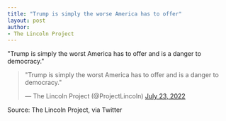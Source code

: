 ```yaml
---
title: "Trump is simply the worse America has to offer"
layout: post
author:
- The Lincoln Project
---
```


"Trump is simply the worst America has to offer and is a danger to democracy."

<blockquote class="twitter-tweet"><p lang="en" dir="ltr">"Trump is simply the worst America has to offer and is a danger to democracy."</p>&mdash; The Lincoln Project (@ProjectLincoln) <a href="https://twitter.com/ProjectLincoln/status/1550707780956426240?ref_src=twsrc%5Etfw">July 23, 2022</a></blockquote> <script async src="https://platform.twitter.com/widgets.js" charset="utf-8"></script>

Source: The Lincoln Project, via Twitter
